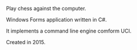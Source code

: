Play chess against the computer.

Windows Forms application written in C#.

It implements a command line engine comform UCI.

Created in 2015.

